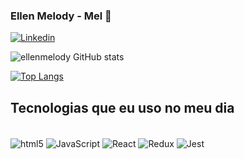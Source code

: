 ### Ellen Melody - Mel 🍯 

[![Linkedin](https://img.shields.io/badge/LinkedIn-0077B5?style=for-the-badge&logo=linkedin&logoColor=white)](https://www.linkedin.com/in/ellen-melody/)

![ellenmelody GitHub stats](https://github-readme-stats.vercel.app/api?username=ellenmelody&show_icons=true&theme=dracula)

[![Top Langs](https://github-readme-stats.vercel.app/api/top-langs/?username=ellenmelody&layout=compact)](https://github.com/ellenmelody)

## Tecnologias que eu uso no meu dia

<div style="display: inline_block"><br/>
  <img align="center" alt="html5" src="https://img.shields.io/badge/HTML5-E34F26?style=for-the-badge&logo=html5&logoColor=white">
  <img align="center" alt="JavaScript" src="https://img.shields.io/badge/JavaScript-F7DF1E?style=for-the-badge&logo=javascript&logoColor=black"> 
  <img align="center" alt="React" src="https://img.shields.io/badge/React-20232A?style=for-the-badge&logo=react&logoColor=61DAFB"> 
  <img align="center" alt="Redux" src="https://img.shields.io/badge/Redux-593D88?style=for-the-badge&logo=redux&logoColor=white"> 
  <img align="center" alt="Jest" src="https://img.shields.io/badge/Jest-323330?style=for-the-badge&logo=Jest&logoColor=white"> 
</div>
